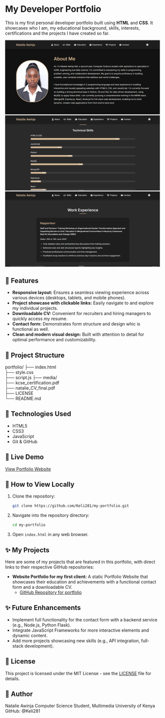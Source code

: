 # My Developer Portfolio

This is my first personal developer portfolio built using **HTML** and **CSS**. It showcases who I am, my educational background, skills, interests, certifications and the projects I have created so far.


![My Portfolio Demo Screenshot 1](media/portfolio-demo-1.png)
![My Portfolio Demo Screenshot 2](media/portfolio-demo-2.png)
![My Portfolio Demo Screenshot 3](media/portfolio-demo-3.png)





## 🌟 Features

- **Responsive layout:** Ensures a seamless viewing experience across various devices (desktops, tablets, and mobile phones).
- **Project showcase with clickable links:** Easily navigate to and explore my individual projects.
- **Downloadable CV:** Convenient for recruiters and hiring managers to quickly access my resume.
- **Contact form:** Demonstrates form structure and design whic is functional as well.
- **Clean and modern visual design:** Built with attention to detail for optimal performance and customizability.

## 📁 Project Structure

portfolio/
├── index.html                                
├── style.css  
├── script.js
├── media/                     
├── kcse_certification.pdf      
├── natalie_CV_final.pdf        
├── LICENSE                     
└── README.md                                   


## 🚀 Technologies Used

- HTML5
- CSS3
- JavaScript
- Git & GitHub

## 🔗 Live Demo

[View Portfolio Website](https://keli281.github.io/my-portfolio/)  

## 📂 How to View Locally

1.  Clone the repository:
    ```bash
    git clone https://github.com/Keli281/my-portfolio.git
    ```
2.  Navigate into the repository directory:
    ```bash
    cd my-portfolio
    ```
3.  Open `index.html` in any web browser.

## ✨ My Projects

Here are some of my projects that are featured in this portfolio, with direct links to their respective GitHub repositories:

* **Website Portfolio for my first client:** A static Portfolio Website that showcases their education and achievements with a functional contact form and a downloadable CV.
    * [GitHub Repository for portfolio](https://github.com/Keli281/my-clients-portfolio)
    

## ✨ Future Enhancements

- Implement full functionality for the contact form with a backend service (e.g., Node.js, Python Flask).
- Integrate JavaScript Frameworks for more interactive elements and dynamic content.
- Add more projects showcasing new skills (e.g., API integration, full-stack development).

## 📄 License

This project is licensed under the MIT License - see the [LICENSE](LICENSE) file for details.


## 🧠 Author
Natalie Awinja
Computer Science Student, Multimedia University of Kenya
GitHub: @Keli281